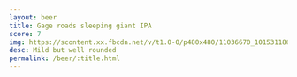 ```yaml
---
layout: beer
title: Gage roads sleeping giant IPA
score: 7
img: https://scontent.xx.fbcdn.net/v/t1.0-0/p480x480/11036670_10153118667448745_2676066066178360898_n.jpg?oh=86ac6688ece75fa6ae88bc12ab74c65c&oe=58C60606
desc: Mild but well rounded
permalink: /beer/:title.html
---
```

